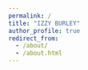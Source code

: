 ```yaml
---
permalink: /
title: "IZZY BURLEY"
author_profile: true
redirect_from: 
  - /about/
  - /about.html
---
```










































